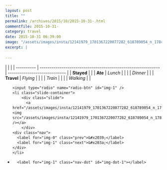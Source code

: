 ```yaml
---
layout: post
title: ""
permalink: /archives/2015/10/2015-10-31-.html
commentfile: 2015-10-31-
category: travel
date: 2015-10-31 06:39:00
image: "/assets/images/insta/12141979_1701367220077282_618789054_n_17845140919047535.jpg"
excerpt: |
  
---
```


|            |                                                              |
| ---------- | ------------------------------------------------------------ | ----------------------------- |
| **Stayed** |  |
| **Ate**    | _Lunch_                                                      |          |
|            | _Dinner_                                                     |          |
| **Travel** | _Flying_                                                     |          |
|            | _Train_                                                      |          |
|            | _Walking_                                                    |          |





<ul class="slides">

    <input type="radio" name="radio-btn" id="img-1" />
    <li class="slide-container">
        <div class="slide">
          <a href="/assets/images/insta/12141979_1701367220077282_618789054_n_17845140919047535.jpg"><img src="/assets/images/insta/12141979_1701367220077282_618789054_n_17845140919047535.jpg" /></a>
        </div>
    <div class="nav">
      <label for="img-0" class="prev">&#x2039;</label>
      <label for="img-1" class="next">&#x203a;</label>
    </div>
    </li>
                
<li class="nav-dots">

      <label for="img-1" class="nav-dot" id="img-dot-1"></label>

</li>
</ul>        
        

        